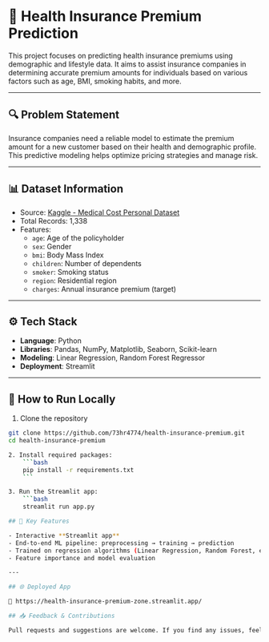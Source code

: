 # 🏥 Health Insurance Premium Prediction

This project focuses on predicting health insurance premiums using demographic and lifestyle data. It aims to assist insurance companies in determining accurate premium amounts for individuals based on various factors such as age, BMI, smoking habits, and more.

---

## 🔍 Problem Statement

Insurance companies need a reliable model to estimate the premium amount for a new customer based on their health and demographic profile. This predictive modeling helps optimize pricing strategies and manage risk.

---

## 📊 Dataset Information

- Source: [Kaggle - Medical Cost Personal Dataset](https://www.kaggle.com/datasets/mirichoi0218/insurance)
- Total Records: 1,338
- Features:
  - `age`: Age of the policyholder
  - `sex`: Gender
  - `bmi`: Body Mass Index
  - `children`: Number of dependents
  - `smoker`: Smoking status
  - `region`: Residential region
  - `charges`: Annual insurance premium (target)

---

## ⚙️ Tech Stack

- **Language**: Python
- **Libraries**: Pandas, NumPy, Matplotlib, Seaborn, Scikit-learn
- **Modeling**: Linear Regression, Random Forest Regressor
- **Deployment**: Streamlit

---

## 🚀 How to Run Locally

1. Clone the repository  
```bash
git clone https://github.com/73hr4774/health-insurance-premium.git
cd health-insurance-premium

2. Install required packages:
    ```bash
    pip install -r requirements.txt
    ```

3. Run the Streamlit app:
    ```bash
    streamlit run app.py

## 📌 Key Features

- Interactive **Streamlit app**
- End-to-end ML pipeline: preprocessing → training → prediction
- Trained on regression algorithms (Linear Regression, Random Forest, etc.)
- Feature importance and model evaluation

---

## 🌐 Deployed App

🔗 https://health-insurance-premium-zone.streamlit.app/

## 📥 Feedback & Contributions

Pull requests and suggestions are welcome. If you find any issues, feel free to open an issue or drop feedback. Thanks!

